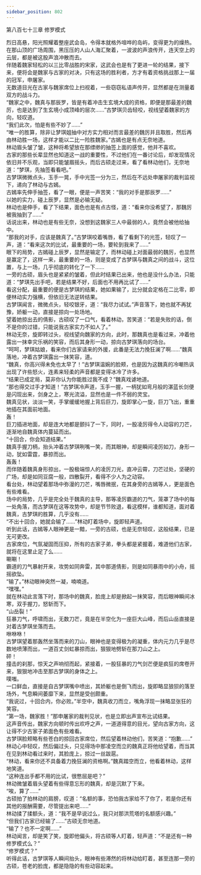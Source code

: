 ```yaml
---
sidebar_position: 802
---
```

 第八百七十三章 修罗模式


烈日高悬，阳光照耀着整座武会岛，令得本就格外喧哗的岛屿，变得更为的燥热。  
在那山顶的广场周围，黑压压的人山人海汇聚着，一波波的声浪传开，连天空上的云层，都是被这股声浪冲散而去。  
伴随着魏家轻松的以三比零战胜的宋家，这武会也是有了更进一轮的结果，接下来，便将会是魏家与古家的对决，只有这场的胜利者，方才有着资格挑战那上一届的冠军，申屠家。  
无数道目光在古家与魏家席位上扫视着，一些窃窃私语声传开，显然都是在测量着双方的战斗力。  
“魏家之中，魏真与那辰罗，皆是有着冲击生玄境大成的资格，即便是那最差的魏厉，也是达到了生玄境小成顶峰的层次……”古梦琪贝齿轻咬，视线望着魏家的方向，轻叹道。  
“我们此次，怕是有些不妙了……”  
“唯一的胜算，除非让梦琪姐抽中对方实力相对而言最差的魏厉并且取胜，然后再由林动胜一场，这样才能以二比一险胜魏家。”古嫣也是有点无奈地道。  
林动眉头皱了皱，这种将希望放在那缥缈的抽签上面的感觉，他并不喜欢。  
古家的那些长辈显然也知道这一战的重要性，不过他们在一番讨论后，却发现情况依旧并不乐观，当即只能皱眉摇头，而后古硕走过来，看了看林动他们，无奈地道：“梦琪，先抽签看看吧。”  
古梦琪微微点头，玉手一晃，手中光签一分为三，然后在不远处申屠家的裁判监视下，递向了林动与古嫣。  
古嫣率先伸手抽签，看了一眼，便是一声苦笑：“我的对手是那辰罗……”  
以她的实力，碰上辰罗，显然是必输无疑。  
林动也是伸手，看了下结果，面色也是有点古怪，道：“看来你没希望了，那魏厉被我抽到了……”  
话说出来，林动也是有些无奈，没想到这魏家三人中最弱的人，竟然会被他给抽中。  
“那我的对手，应该是魏真了。”古梦琪咬着嘴唇，看了看剩下的光签，轻叹了一声，道：“看来这次的比试，最重要的一场，要轮到我来了……”  
眼下的局势，古嫣碰上辰罗，显然是输定了，而林动碰上对面最弱的魏厉，也显然是赢定了，这样一来，最重要的一场，则是变成了古梦琪与魏真之间的战斗，这位置，与上一场，几乎彻底的转化了一下……  
一旁的古硕，眉头也是紧紧的皱着，但此时结果已出来，他也是没什么办法，只能道：“梦琪先出手吧，若是结果不好，后面也不用再比试了……”  
看这分配，最重要的便是古梦琪的结果，她如果输了，比分就会定格在二比零，即便林动实力强横，但依旧无法逆转结果。  
古梦琪闻言，微微点头，轻咬银牙，道：“我尽力试试。”声音落下，她也就不再犹豫，娇躯一动，直接是掠向一处场地。  
望着她掠出去的倩影，古硕叹了一口气，看着林动，苦笑道：“若是失败的话，倒不是你的过错，只能说我古家实力不如人了。”  
林动无奈，旋即转过头，视线望向魏家的方向，此时，那魏真也是看过来，冲着他露出一抹幸灾乐祸的笑容，而后其身形一动，掠向古梦琪落向的场台。  
“呵呵，梦琪姑娘，看来你们古家请来的外援，此番是无法力挽狂澜了啊……”魏真落地，冲着古梦琪露出一抹笑容，道。  
“魏真，你高兴得未免也太早了！”古梦琪温婉的脸颊，也是因为这魏真的冷嘲热讽出现了许些怒火，连素来轻柔的声音都是变得冰冷了许多。  
“结果已成定局，莫非你认为你能胜过我不成？”魏真戏谑地道。  
“那也得交过手才知道！”古梦琪冷声道，玉手一握，一柄犹如弯月般的湛蓝长剑便是闪现出来，剑身之上，寒光流溢，显然也是一件不弱的灵宝。  
魏真见状，淡淡一笑，手掌缓缓地握上背后巨刀，旋即掌心一旋，巨刀飞出，重重地插在其面前地面。  
轰！  
巨刀插进地面，却是连大地都是颤抖了一下，同时，一股凌厉得令人动容的刀芒，逐渐地自魏真体内蔓延而出。  
“十回合，你会知道结果。”  
魏真手握刀柄，抬头冲着古梦琪咧嘴一笑，而其眼神，却是瞬间凌厉如刀，身形一动，犹如雷霆，暴掠而出。  
轰轰！  
而伴随着魏真身形掠出，一股极端惊人的凌厉刀光，直冲云霄，刀芒过处，坚硬的广场，却是如同豆腐一般，四散裂开，看得不少人为之动容。  
看台处，林动望着那场中弥漫的刀芒，嘴唇微抿，在其身旁的古嫣等人，更是面色有些难看。  
场中的局势，几乎是完全处于魏真的主导，那等凌厉霸道的刀气，笼罩了场中的每一处角落，而古梦琪在这等攻势中，却是节节败退，看这模样，谁都知道，面对着魏真，古梦琪的胜算，几乎没有……  
“不出十回合，她就会输了……”林动盯着场中，旋即轻声道。  
听到此话，古嫣等人眼神更是一黯，一旁的古硕，也是无奈轻叹，这般结果，已是无可更改。  
古家席位，气氛凝固而压抑，所有的古家子弟，拳头都是紧握着，难道他们古家，就将在这里止足了么……  
唰唰！  
霸道的刀气暴射开来，攻势如同奔雷，其中那道倩影，则是如同暴雨中的小舟，摇摇欲坠。  
“输了。”林动眼神突然一凝，喃喃道。  
“嘿嘿。”  
就在林动此言落下时，那场中的魏真，脸庞上却是掀起一抹笑容，而后眼神瞬间冰寒，双手握刀，怒斩而下。  
“山岳裂！”  
狂暴刀气，呼啸而出，无数刀芒，竟是在半空化为一座巨大山峰，而后山岳直接是对着古梦琪坐落而去。  
咻咻咻！  
古梦琪望着那轰然坐落而来的刀山，眼神也是变得极为的凝重，体内元力几乎是尽数地喷薄而出，一道百丈剑虹暴掠而出，狠狠地劈斩在那刀山之上。  
砰！  
撞击的刹那，惊天之声响彻而起，紧接着，一股狂暴的刀气剑芒便是疯狂的席卷开来，狠狠地冲击至那古梦琪的身体之上。  
噗嗤。  
一口鲜血，直接是自古梦琪嘴中喷出，其娇躯也是倒飞而出，旋即略显狼狈的落至场外，气息瞬间萎靡下来，显然是受创颇重。  
“我说过，十回合内，你必败。”半空中，魏真收刀而立，嘴角浮现一抹略显张狂的笑容。  
“第一场，魏家胜！”那申屠家的裁判见状，也是立即出声宣布比试结果。  
这声音传出，魏家方向顿时传出欢呼之声，一道道得意的目光，望向古家方向，这让得不少古家子弟面色有些难看。  
古梦琪脸颊略有些苍白的掠回古家席位，然后望着林动他们，苦笑道：“抱歉……”  
林动心中轻叹，然后偏过头，只见得场中那凌空而立的魏真正将他给望着，而当其在见到林动看过来时，其脸庞上，掠过一丝跋扈。  
“林动，看来你还不具备着力挽狂澜的资格啊。”魏真踏空而立，他看着林动，这样地笑道。  
“这种连出手都不用的比试，很憋屈是吧？”  
林动微皱着眉头望着有些得意忘形的魏真，却是沉默了下来。  
“唉，算了……”  
古硕拍了拍林动的肩膀，叹道：“名额的事，恐怕我古家给不了你了，若是你还有其他的报酬需要，尽管提出来吧……”  
林动揉了揉额头，道：“我不是早说过么，我只对那洪荒塔的名额感兴趣。”  
“但我们古家已经输了……”古硕无奈地道。  
“输了？也不一定啊……”  
林动闻言，却是笑了笑，旋即他偏头，将古硕等人盯着，轻声道：“不是还有一种修罗模式么？”  
“修罗模式？”  
听得此话，古梦琪等人瞬间抬头，眼神有些滞然的将林动给盯着，甚至连那一旁的古硕，苍老的脸庞，都是隐隐的有些动容起来。  
  
  
